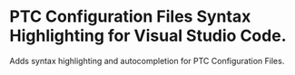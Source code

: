 # PTC Configuration Files Syntax Highlighting for Visual Studio Code.

Adds syntax highlighting and autocompletion for PTC Configuration Files.

